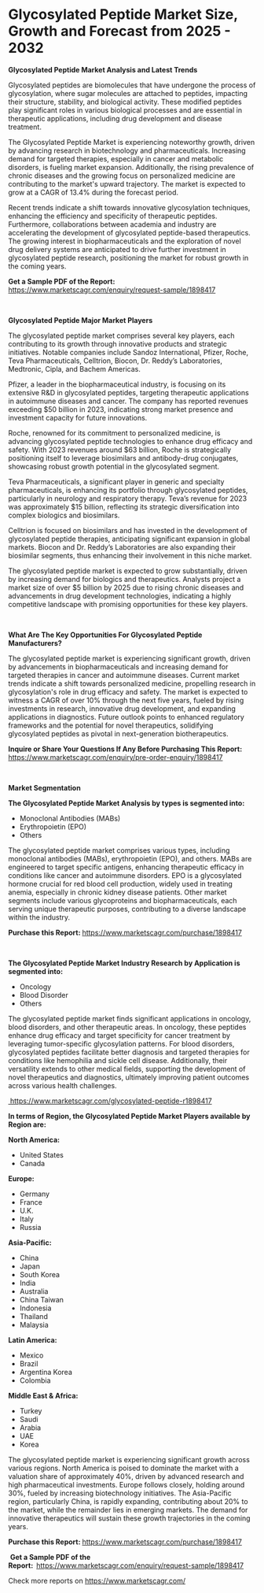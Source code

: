 <p><h1>Glycosylated Peptide Market Size, Growth and Forecast from 2025 - 2032</h1></p><p><strong>Glycosylated Peptide Market Analysis and Latest Trends</strong></p>
<p><p>Glycosylated peptides are biomolecules that have undergone the process of glycosylation, where sugar molecules are attached to peptides, impacting their structure, stability, and biological activity. These modified peptides play significant roles in various biological processes and are essential in therapeutic applications, including drug development and disease treatment.</p><p>The Glycosylated Peptide Market is experiencing noteworthy growth, driven by advancing research in biotechnology and pharmaceuticals. Increasing demand for targeted therapies, especially in cancer and metabolic disorders, is fueling market expansion. Additionally, the rising prevalence of chronic diseases and the growing focus on personalized medicine are contributing to the market's upward trajectory. The market is expected to grow at a CAGR of 13.4% during the forecast period.</p><p>Recent trends indicate a shift towards innovative glycosylation techniques, enhancing the efficiency and specificity of therapeutic peptides. Furthermore, collaborations between academia and industry are accelerating the development of glycosylated peptide-based therapeutics. The growing interest in biopharmaceuticals and the exploration of novel drug delivery systems are anticipated to drive further investment in glycosylated peptide research, positioning the market for robust growth in the coming years.</p></p>
<p><strong>Get a Sample PDF of the Report:&nbsp;</strong> <a href="https://www.marketscagr.com/enquiry/request-sample/1898417?utm_campaign=2115&utm_medium=2&utm_source=Github&utm_content=ia&utm_term=08032025&utm_id=glycosylated-peptide">https://www.marketscagr.com/enquiry/request-sample/1898417</a></p>
<p>&nbsp;</p>
<p><strong>Glycosylated Peptide Major Market Players</strong></p>
<p><p>The glycosylated peptide market comprises several key players, each contributing to its growth through innovative products and strategic initiatives. Notable companies include Sandoz International, Pfizer, Roche, Teva Pharmaceuticals, Celltrion, Biocon, Dr. Reddy’s Laboratories, Medtronic, Cipla, and Bachem Americas.</p><p>Pfizer, a leader in the biopharmaceutical industry, is focusing on its extensive R&D in glycosylated peptides, targeting therapeutic applications in autoimmune diseases and cancer. The company has reported revenues exceeding $50 billion in 2023, indicating strong market presence and investment capacity for future innovations.</p><p>Roche, renowned for its commitment to personalized medicine, is advancing glycosylated peptide technologies to enhance drug efficacy and safety. With 2023 revenues around $63 billion, Roche is strategically positioning itself to leverage biosimilars and antibody-drug conjugates, showcasing robust growth potential in the glycosylated segment.</p><p>Teva Pharmaceuticals, a significant player in generic and specialty pharmaceuticals, is enhancing its portfolio through glycosylated peptides, particularly in neurology and respiratory therapy. Teva’s revenue for 2023 was approximately $15 billion, reflecting its strategic diversification into complex biologics and biosimilars.</p><p>Celltrion is focused on biosimilars and has invested in the development of glycosylated peptide therapies, anticipating significant expansion in global markets. Biocon and Dr. Reddy’s Laboratories are also expanding their biosimilar segments, thus enhancing their involvement in this niche market.</p><p>The glycosylated peptide market is expected to grow substantially, driven by increasing demand for biologics and therapeutics. Analysts project a market size of over $5 billion by 2025 due to rising chronic diseases and advancements in drug development technologies, indicating a highly competitive landscape with promising opportunities for these key players.</p></p>
<p>&nbsp;</p>
<p><strong>What Are The Key Opportunities For Glycosylated Peptide Manufacturers?</strong></p>
<p><p>The glycosylated peptide market is experiencing significant growth, driven by advancements in biopharmaceuticals and increasing demand for targeted therapies in cancer and autoimmune diseases. Current market trends indicate a shift towards personalized medicine, propelling research in glycosylation's role in drug efficacy and safety. The market is expected to witness a CAGR of over 10% through the next five years, fueled by rising investments in research, innovative drug development, and expanding applications in diagnostics. Future outlook points to enhanced regulatory frameworks and the potential for novel therapeutics, solidifying glycosylated peptides as pivotal in next-generation biotherapeutics.</p></p>
<p><strong>Inquire or Share Your Questions If Any Before Purchasing This Report:</strong> <a href="https://www.marketscagr.com/enquiry/pre-order-enquiry/1898417?utm_campaign=2115&utm_medium=2&utm_source=Github&utm_content=ia&utm_term=08032025&utm_id=glycosylated-peptide">https://www.marketscagr.com/enquiry/pre-order-enquiry/1898417</a></p>
<p>&nbsp;</p>
<p><strong>Market Segmentation</strong></p>
<p><strong>The Glycosylated Peptide Market Analysis by types is segmented into:</strong></p>
<p><ul><li>Monoclonal Antibodies (MABs)</li><li>Erythropoietin (EPO)</li><li>Others</li></ul></p>
<p><p>The glycosylated peptide market comprises various types, including monoclonal antibodies (MABs), erythropoietin (EPO), and others. MABs are engineered to target specific antigens, enhancing therapeutic efficacy in conditions like cancer and autoimmune disorders. EPO is a glycosylated hormone crucial for red blood cell production, widely used in treating anemia, especially in chronic kidney disease patients. Other market segments include various glycoproteins and biopharmaceuticals, each serving unique therapeutic purposes, contributing to a diverse landscape within the industry.</p></p>
<p><strong>Purchase this Report:&nbsp;</strong><a href="https://www.marketscagr.com/purchase/1898417?utm_campaign=2115&utm_medium=2&utm_source=Github&utm_content=ia&utm_term=08032025&utm_id=glycosylated-peptide">https://www.marketscagr.com/purchase/1898417</a></p>
<p>&nbsp;</p>
<p><strong>The Glycosylated Peptide Market Industry Research by Application is segmented into:</strong></p>
<p><ul><li>Oncology</li><li>Blood Disorder</li><li>Others</li></ul></p>
<p><p>The glycosylated peptide market finds significant applications in oncology, blood disorders, and other therapeutic areas. In oncology, these peptides enhance drug efficacy and target specificity for cancer treatment by leveraging tumor-specific glycosylation patterns. For blood disorders, glycosylated peptides facilitate better diagnosis and targeted therapies for conditions like hemophilia and sickle cell disease. Additionally, their versatility extends to other medical fields, supporting the development of novel therapeutics and diagnostics, ultimately improving patient outcomes across various health challenges.</p></p>
<p><a href="https://www.marketscagr.com/glycosylated-peptide-r1898417?utm_campaign=2115&utm_medium=2&utm_source=Github&utm_content=ia&utm_term=08032025&utm_id=glycosylated-peptide">&nbsp;https://www.marketscagr.com/glycosylated-peptide-r1898417</a></p>
<p><strong>In terms of Region, the Glycosylated Peptide Market Players available by Region are:</strong></p>
<p>
    <p> <strong> North America: </strong>
        <ul>
            <li>United States</li>
            <li>Canada</li>
        </ul>
        </p> 
    <p> <strong> Europe: </strong>
        <ul>
            <li>Germany</li>
            <li>France</li>
            <li>U.K.</li>
            <li>Italy</li>
            <li>Russia</li>
        </ul>
        </p> 
    <p> <strong> Asia-Pacific: </strong>
        <ul>
            <li>China</li>
            <li>Japan</li>
            <li>South Korea</li>
            <li>India</li>
            <li>Australia</li>
            <li>China Taiwan</li>
            <li>Indonesia</li>
            <li>Thailand</li>
            <li>Malaysia</li>
        </ul>
        </p> 
    <p> <strong> Latin America: </strong>
        <ul>
            <li>Mexico</li>
            <li>Brazil</li>
            <li>Argentina Korea</li>
            <li>Colombia</li>
        </ul>
        </p> 
    <p> <strong> Middle East & Africa: </strong>
        <ul>
            <li>Turkey</li>
            <li>Saudi</li>
            <li>Arabia</li>
            <li>UAE</li>
            <li>Korea</li>
        </ul>
    </p>
    </p>
<p><p>The glycosylated peptide market is experiencing significant growth across various regions. North America is poised to dominate the market with a valuation share of approximately 40%, driven by advanced research and high pharmaceutical investments. Europe follows closely, holding around 30%, fueled by increasing biotechnology initiatives. The Asia-Pacific region, particularly China, is rapidly expanding, contributing about 20% to the market, while the remainder lies in emerging markets. The demand for innovative therapeutics will sustain these growth trajectories in the coming years.</p></p>
<p><strong>Purchase this Report: </strong><a href="https://www.marketscagr.com/purchase/1898417?utm_campaign=2115&utm_medium=2&utm_source=Github&utm_content=ia&utm_term=08032025&utm_id=glycosylated-peptide">https://www.marketscagr.com/purchase/1898417</a></p>
<p>&nbsp;<strong>Get a Sample PDF of the Report:&nbsp;&nbsp;</strong><a href="https://www.marketscagr.com/enquiry/request-sample/1898417?utm_campaign=2115&utm_medium=2&utm_source=Github&utm_content=ia&utm_term=08032025&utm_id=glycosylated-peptide">https://www.marketscagr.com/enquiry/request-sample/1898417</a></p>
<p><strong></strong></p>
<p>Check more reports on <a href="https://www.marketscagr.com/?utm_campaign=2115&utm_medium=2&utm_source=Github&utm_content=ia&utm_term=08032025&utm_id=glycosylated-peptide">https://www.marketscagr.com/</a></p>